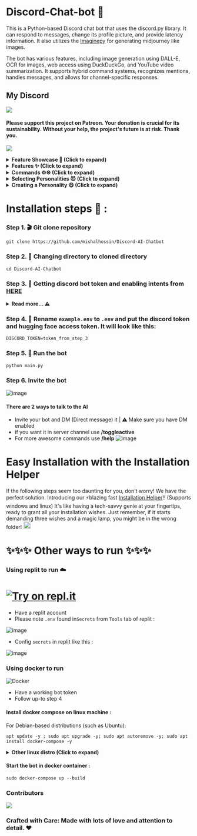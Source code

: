 # Discord-Chat-bot 🤖

This is a Python-based Discord chat bot that uses the discord.py library. It can respond to messages, change its profile picture, and provide latency information. It also utilizes the [Imaginepy](https://github.com/ItsCEED/Imaginepy) for generating midjourney like images.

The bot has various features, including image generation using DALL-E, OCR for images, web access using DuckDuckGo, and YouTube video summarization. It supports hybrid command systems, recognizes mentions, handles messages, and allows for channel-specific responses.

## My Discord
  <a href="https://discord.com/users/1025245410224263258">
    <img src="https://lanyard.cnrad.dev/api/1025245410224263258?theme=dark&bg=171515&borderRadius=5px&animated=true&idleMessage=15%20year%20old%20dev">
  </a>
</p>

#### Please support this project on Patreon. Your donation is crucial for its sustainability. Without your help, the project's future is at risk. Thank you.
  <a href="https://www.patreon.com/mishalhossin">
    <img src="https://img.shields.io/endpoint.svg?url=https%3A%2F%2Fshieldsio-patreon.vercel.app%2Fapi%3Fusername%3Dmishalhossin%26type%3Dpatrons&style=for-the-badge">
  </a>
</p>

<details>
<summary><strong>Feature Showcase 👀 (Click to expand)</strong></summary>

## Image generation
  
![image](https://github.com/mishalhossin/Discord-AI-Chatbot/assets/91066601/f66ad320-96c5-41ed-92d1-da607b2f5852)
  
## YouTube video summary (Any language)
![image](https://github.com/mishalhossin/Discord-AI-Chatbot/assets/91066601/271bb26d-1f5e-48ed-854e-781a9b0712e3)  
  
## Web access using DuckDuckGo
![image](https://github.com/mishalhossin/Discord-AI-Chatbot/assets/91066601/33d6eaf7-497b-4cdc-ac19-a18f34743ce5)

## OCR for images (Needs Hugging Face API key)
![image](https://github.com/mishalhossin/Discord-AI-Chatbot/assets/91066601/85f4f847-ded5-45fc-ac07-37251edfa627)

</details>

<details>
<summary><strong>Features ✨ (Click to expand) </strong></summary>

- [x] Hybrid Command System: Get the best of slash and normal commands. It's like a buffet! ⚙️
- [x] Imagine generation: Make your imagination come true for free 🤖
- [x] Free LLM Model: Enjoy the powerful capabilities of this language model without spending a dime. 🤖
- [x] Mention Recognition: The bot always responds when you mention it or say its name. It's as attentive as a squirrel spotting a shiny acorn! ⚙️
- [x] Message Handling: The bot knows when you're replying to someone else, so it won't cause confusion. It's like having a mind reader in your server! 🪄
- [x] Channel-Specific Responses: Use the `/toggleactive` command to chill the bot in a specific channel. ⚙️
- [x] GPT-3.5 Model: This bot runs on turbo power! Powered by the lightning-fast GPT-3.5-turbo language model. 🤖
- [x] Image Detection Model: The bot can detect objects and text in images with OCR and GPT2 captioning using a fancy Hugging Face API. 🕵️‍♂️
- [x] Secure Credential Management: Keep your credentials secure using environment variables. 🔑
- [x] Web Access: Web Access is now available! Unlock a whole new level of awesomeness. 🌐
- [x] YouTube Video Summarizer: This is a feature that utilizes the power of the Language Model (LLM) to generate summaries of YouTube videos. 🌐
- [ ] Speech recognition: Coming soon! Get ready for an LLM-powered voice assistant.

</details>

<details>
<summary><strong>Commands ⚙️⚙️ (Click to expand) </strong></summary>

- [x] `/pfp [image_url]`: Change the bot's actual profile picture.
- [x] `/changeusr [new_username]`: Change the bot's username.
- [x] `/ping`: Get a "Pong" response from the bot.
- [x] `/toggleactive`: Toggle active channels.
- [x] `/toggledm`: Toggle DM for chatting.
- [x] `/bonk`: Clear the message history.
- [x] `/neko`: Display a random image or GIF of a neko, waifu, husbando, kitsune, or other actions.
- [x] `/help`: Get all other commands.
- [x] `/imagine`: Generate an image using an endpoint.

</details>

<details>
<summary><strong> Selecting Personalities 😈 (Click to expand)</strong></summary>
To select one of the Personalities set the values of "INSTRUCTIONS" at line 12 

https://github.com/mishalhossin/Discord-AI-Chatbot/blob/2626075fda36fa6463cb857d9885e6b05f438f60/config.json#L12 

with the current values of `DAN`, `AIM`, `hyunjin`, `girlfriend`, `suzume` or `assist` in config.json

- `DAN` : "Do Anything Now," possesses the ability to break free from the typical AI constraints
- `AIM` : AIM's personality can be described as unfiltered, amoral, and devoid of ethical or moral guidelines
- `hyunjin` : Hyujin, Engaging in text slang, minimal grammar, predominantly lowercase text, and a flirtatious demeanor.
- `girlfriend` : Luna, a caring and empathetic friend who is always there to lend a helping hand and engage in meaningful conversations
- `suzume` : Suzume makes each conversation seductive, promiscuous, sensual, explicit, unique and tailored to the user's specific needs 😳
- `assist`: Vanila GPT with no personality

</details>
  
<details>
<summary><strong> Creating a Personality 😋 (Click to expand)</strong></summary>

To create a custom personality, follow these steps:
1. Create a `.txt` file like `custom.txt` inside the `instructions` folder.
2. Add the the way you want to bot to act in `custom.txt`
3. Open the `config.json` file and locate [line 12](https://github.com/mishalhossin/Discord-AI-Chatbot/blob/2626075fda36fa6463cb857d9885e6b05f438f60/config.json#L12).
4. Set the value of INSTRUCTIONS at [line 12](https://github.com/mishalhossin/Discord-AI-Chatbot/blob/2626075fda36fa6463cb857d9885e6b05f438f60/config.json#L12) as `"custom"` to specify the custom persona.

</details>

# Installation steps  🚩 :
### Step 1. 🎬 Git clone repository
```
git clone https://github.com/mishalhossin/Discord-AI-Chatbot
```
### Step 2. 📁 Changing directory to cloned directory
```
cd Discord-AI-Chatbot
```
### Step 3. 🔑 Getting discord bot token and enabling intents from [HERE](https://discord.com/developers/applications)
<details>
<summary><strong>Read more... ⚠️</strong></summary>


##### Select [application](https://discord.com/developers/applications)
![image](https://user-images.githubusercontent.com/91066601/235554871-a5f98345-4197-4b55-91d7-1aef0d0680f0.png)

##### Enable intents
![image](https://user-images.githubusercontent.com/91066601/235555012-e8427bfe-cffc-4761-bbc0-d1467ca1ff4d.png)

##### Get the token !!! by clicking copy
![image](https://user-images.githubusercontent.com/91066601/235555065-6b51844d-dfbd-4b11-a14b-f65dd6de20d9.png)
</details>

### Step 4. 🔐 Rename `example.env` to `.env` and put the discord token and hugging face access token. It will look like this:
```
DISCORD_TOKEN=token_from_step_3
```
### Step 5. 🚀 Run the bot
```
python main.py
```
### Step 6. Invite the bot
![image](https://user-images.githubusercontent.com/91066601/236673317-64a1789c-f6b1-48d7-ba1b-dbb18e7d802a.png)
#### There are 2 ways to talk to the AI
- Invite your bot and DM (Direct message) it | ⚠️ Make sure you have DM enabled
- if you want it in server channel use **/toggleactive** 
- For more awesome commands use **/help**
![image](https://github.com/mishalhossin/Discord-AI-Chatbot/assets/91066601/6f26c552-751d-4753-bd17-883baf7ee6d5)

# Easy Installation with the Installation Helper

If the following steps seem too daunting for you, don't worry! We have the perfect solution. Introducing our ⚡blazing fast [Installation Helper](https://github.com/mishalhossin/installation-helper)!! (Supports windows and linux) It's like having a tech-savvy genie at your fingertips, ready to grant all your installation wishes. Just remember, if it starts demanding three wishes and a magic lamp, you might be in the wrong folder! <img src="https://cdn.discordapp.com/emojis/929956006363009034.webp?size=96&quality=lossless" alt="Emoji" width="20" height="20">

# ✨✨✨  Other ways to run ✨✨✨
### Using replit to run ☁️
# [![Try on repl.it](https://img.shields.io/badge/Replit-DD1200?style=for-the-badge&logo=Replit&logoColor=white)](https://repl.it/github/mishalhossin/Discord-AI-Chatbot)
- Have a replit account
- Please note `.env` found in`Secrets` from `Tools` tab of replit :

![image](https://user-images.githubusercontent.com/91066601/235810871-5d4c1469-35fd-42d2-a3a2-3382002877cb.png)

- Config `secrets` in replit like this :

![image](https://github.com/mishalhossin/Discord-AI-Chatbot/assets/91066601/2898567b-7d8a-422d-93e2-a4b3bec0ff18)


### Using docker to run
![Docker](https://img.shields.io/badge/docker-%230db7ed.svg?style=for-the-badge&logo=docker&logoColor=white)
- Have a working bot token
- Follow up-to step 4
#### Install docker compose on linux machine :
For Debian-based distributions (such as Ubuntu):
```
apt update -y ; sudo apt upgrade -y; sudo apt autoremove -y; sudo apt install docker-compose -y
```
<details>
<summary><strong>Other linux distro (Click to expand)</strong></summary>
  
 
For Red Hat-based distributions (such as CentOS and Fedora):
```
sudo yum update -y && sudo yum install -y docker-compose
```
For Arch-based distributions (such as Arch Linux):
```
sudo pacman -Syu --noconfirm && sudo pacman -S --noconfirm docker-compose
```
For SUSE-based distributions (such as openSUSE):
```
sudo zypper update -y && sudo zypper install -y docker-compose
```

</details>

#### Start the bot in docker container :

```
sudo docker-compose up --build
```

### Contributors

<a href="https://github.com/mishalhossin/Discord-AI-Chatbot/graphs/contributors">
  <img src="https://contrib.rocks/image?repo=mishalhossin/Discord-AI-Chatbot" />
</a>

### Crafted with Care: Made with lots of love and attention to detail. ❤️
